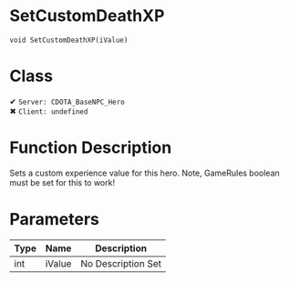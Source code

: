 # SetCustomDeathXP
```
void SetCustomDeathXP(iValue)
```
# Class
✔ `Server: CDOTA_BaseNPC_Hero`  
✖ `Client: undefined`  

# Function Description
Sets a custom experience value for this hero.  Note, GameRules boolean must be set for this to work!
# Parameters
Type|Name|Description
--|--|--
int|iValue|No Description Set
